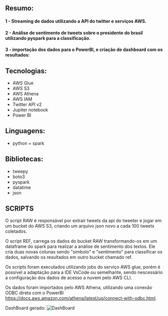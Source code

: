 ## Resumo:
#### 1 - Streaming de dados utilizando a API do twitter e serviços AWS.
#### 2 - Análise de sentimento de tweets sobre o presidente do brasil utilizando pyspark para a classificação.
#### 3 - importação dos dados para o PowerBI, e criação de dashboard com os resultados:


## Tecnologias:
- AWS Glue
- AWS S3
- AWS Athena
- AWS IAM
- Twitter API v2
- Jupiter notebook
- Power BI


## Linguagens:
- python + spark


## Bibliotecas:
- tweepy
- boto3
- pyspark
- datatime
- json


## SCRIPTS

O script RAW é responsável por extrair tweets da api do tweeter e jogar em um bucket do AWS S3, criando um arquivo json novo a cada 100 tweets coletados.

O script REF, carrega os dados do bucket RAW transformando-os em um dataframe do spark para realizar a análise de sentimento dos textos. Ele cria duas novas colunas sendo "simbolo" e "sentimento" para classificar os dados, salvando os resultados em outro bucket chamado ref.

Os scripts foram executados utilizando jobs do serviço AWS glue, porém é possivel a adaptação para a IDE VsCode ou semelhante, sendo nescessário a configuração dos dados de acesso a nuvem pelo AWS CLI.

Os dados foram importados pelo AWS Athena, utilizando uma conexão ODBC direta com o PowerBI https://docs.aws.amazon.com/athena/latest/ug/connect-with-odbc.html.

DashBoard gerado: ![DashBoard](https://user-images.githubusercontent.com/50059346/229215595-66148737-0885-4453-b115-79a7ce72f41d.png)
